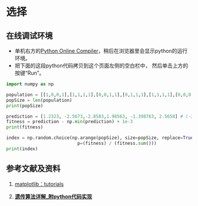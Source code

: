# 选择

## 在线调试环境

- 单机右方的[Python Online Compiler](https://trinket.io/python3/a5bd54189b)，稍后在浏览器里会显示python的运行环境。
- 把下面的这段python代码拷贝到这个页面左侧的空白栏中， 然后单击上方的按键“Run”。

```python
import numpy as np

population = [[1,0,0,1],[1,1,1,1],[0,0,1,1],[0,1,1,1],[1,1,1,1],[0,0,0,0]]
popSize = len(population)
print(popSize)

prediction = [1.2323, -2.5673,-2.8583,1.98563, -1.398763, 2.5658] # (-3,3)
fitness = prediction - np.min(prediction) + 1e-3
print(fitness)

index = np.random.choice(np.arange(popSize), size=popSize, replace=True,
                           p=(fitness) / (fitness.sum()))
print(index)
```

## 参考文献及资料

1. [matplotlib：tutorials](https://matplotlib.org/tutorials/index.html)

2. [**遗传算法详解_附python代码实现**](https://blog.csdn.net/ha_ha_ha233/article/details/91364937)

